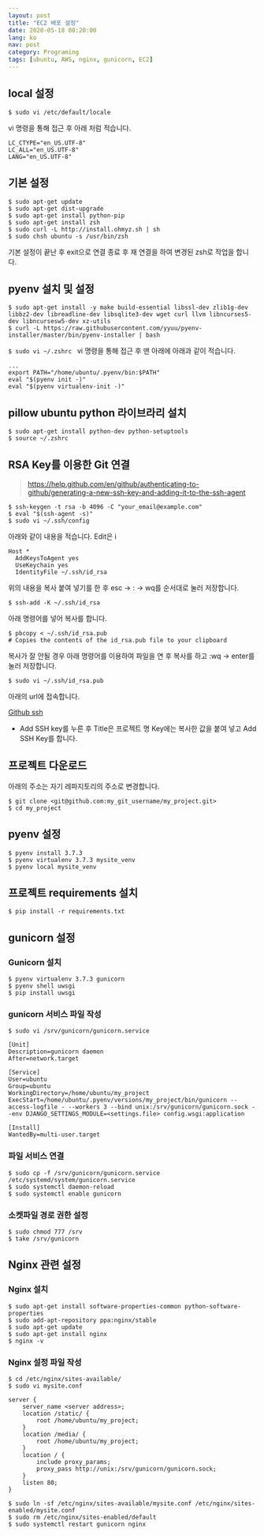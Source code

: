 ```yaml
---
layout: post
title: "EC2 배포 설정"
date: 2020-05-18 00:20:00
lang: ko
nav: post
category: Programing
tags: [ubuntu, AWS, nginx, gunicorn, EC2]
---
```


## local 설정
```$ sudo vi /etc/default/locale```

vi 명령을 통해 접근 후 아래 처럼 적습니다.

```
LC_CTYPE="en_US.UTF-8"
LC_ALL="en_US.UTF-8"
LANG="en_US.UTF-8"
```

## 기본 설정 
```
$ sudo apt-get update
$ sudo apt-get dist-upgrade
$ sudo apt-get install python-pip
$ sudo apt-get install zsh
$ sudo curl -L http://install.ohmyz.sh | sh
$ sudo chsh ubuntu -s /usr/bin/zsh
```
기본 설정이 끝난 후 exit으로 연결 종료 후 재 연결을 하여 변경된 zsh로 작업을 합니다.

## pyenv 설치 및 설정 
```
$ sudo apt-get install -y make build-essential libssl-dev zlib1g-dev libbz2-dev libreadline-dev libsqlite3-dev wget curl llvm libncurses5-dev libncursesw5-dev xz-utils
$ curl -L https://raw.githubusercontent.com/yyuu/pyenv-installer/master/bin/pyenv-installer | bash
```

```$ sudo vi ~/.zshrc ```
vi 명령을 통해 접근 후 맨 아래에 아래과 같이 적습니다.

```
...
export PATH="/home/ubuntu/.pyenv/bin:$PATH"
eval "$(pyenv init -)"
eval "$(pyenv virtualenv-init -)"
```
## pillow ubuntu python 라이브라리 설치
```
$ sudo apt-get install python-dev python-setuptools
$ source ~/.zshrc
```

## RSA Key를 이용한 Git 연결 

> https://help.github.com/en/github/authenticating-to-github/generating-a-new-ssh-key-and-adding-it-to-the-ssh-agent

```
$ ssh-keygen -t rsa -b 4096 -C "your_email@example.com"
$ eval "$(ssh-agent -s)"
$ sudo vi ~/.ssh/config

```

아래와 같이 내용을 적습니다. Edit은 i

```
Host *
  AddKeysToAgent yes
  UseKeychain yes
  IdentityFile ~/.ssh/id_rsa
```

위의 내용을 복사 붙여 넣기를 한 후 esc -> : -> wq를 순서대로 눌러 저장합니다.

```
$ ssh-add -K ~/.ssh/id_rsa
```

아래 명령어를 넣어 복사를 합니다.

```
$ pbcopy < ~/.ssh/id_rsa.pub
# Copies the contents of the id_rsa.pub file to your clipboard
```

복사가 잘 안될 경우 아래 명령어를 이용하여 파일을 연 후 복사를 하고 :wq -> enter를 눌러 저장합니다.

```
$ sudo vi ~/.ssh/id_rsa.pub
```

아래의 url에 접속합니다.

[Github ssh](https://github.com/settings/keys)

- Add SSH key를 누른 후 Title은 프로젝트 명 Key에는 복사한 값을 붙여 넣고 Add SSH Key를 합니다.

## 프로젝트 다운로드 

아래의 주소는 자기 레파지토리의 주소로 변경합니다. 

```
$ git clone <git@github.com:my_git_username/my_project.git>
$ cd my_project
```

## pyenv 설정

```
$ pyenv install 3.7.3
$ pyenv virtualenv 3.7.3 mysite_venv
$ pyenv local mysite_venv
```

## 프로젝트 requirements 설치

```
$ pip install -r requirements.txt 
```


## gunicorn 설정


### Gunicorn 설치
```
$ pyenv virtualenv 3.7.3 gunicorn
$ pyenv shell uwsgi
$ pip install uwsgi
```

### gunicorn 서비스 파일 작성

```
$ sudo vi /srv/gunicorn/gunicorn.service
```

```
[Unit]
Description=gunicorn daemon
After=network.target

[Service]
User=ubuntu
Group=ubuntu
WorkingDirectory=/home/ubuntu/my_project
ExecStart=/home/ubuntu/.pyenv/versions/my_project/bin/gunicorn --access-logfile - --workers 3 --bind unix:/srv/gunicorn/gunicorn.sock --env DJANGO_SETTINGS_MODULE=<settings.file> config.wsgi:application

[Install]
WantedBy=multi-user.target
```

### 파일 서비스 연결

```
$ sudo cp -f /srv/gunicorn/gunicorn.service /etc/systemd/system/gunicorn.service
$ sudo systemctl daemon-reload
$ sudo systemctl enable gunicorn
```

### 소켓파일 경로 권한 설정

```
$ sudo chmod 777 /srv
$ take /srv/gunicorn
```



## Nginx 관련 설정 

### Nginx 설치 

```
$ sudo apt-get install software-properties-common python-software-properties
$ sudo add-apt-repository ppa:nginx/stable
$ sudo apt-get update
$ sudo apt-get install nginx
$ nginx -v
```

### Nginx 설정 파일 작성 
```
$ cd /etc/nginx/sites-available/
$ sudo vi mysite.conf
```

```
server {
    server_name <server address>;
    location /static/ {
        root /home/ubuntu/my_project;
    }
    location /media/ {
        root /home/ubuntu/my_project;
    }
    location / {
        include proxy_params;
        proxy_pass http://unix:/srv/gunicorn/gunicorn.sock;
    }
    listen 80;
}
```

```
$ sudo ln -sf /etc/nginx/sites-available/mysite.conf /etc/nginx/sites-enabled/mysite.conf
$ sudo rm /etc/nginx/sites-enabled/default
$ sudo systemctl restart gunicorn nginx
```

